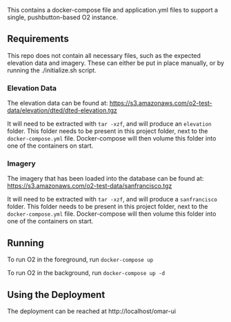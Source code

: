 This contains a docker-compose file and application.yml files to support a single, pushbutton-based O2 instance.

## Requirements

This repo does not contain all necessary files, such as the expected elevation data and imagery.
These can either be put in place manually, or by running the ./initialize.sh script.

### Elevation Data

The elevation data can be found at: https://s3.amazonaws.com/o2-test-data/elevation/dted/dted-elevation.tgz

It will need to be extracted with `tar -xzf`, and will produce an `elevation` folder.
This folder needs to be present in this project folder, next to the `docker-compose.yml` file.
Docker-compose will then volume this folder into one of the containers on start.

### Imagery
The imagery that has been loaded into the database can be found at: https://s3.amazonaws.com/o2-test-data/sanfrancisco.tgz

It will need to be extracted with `tar -xzf`, and will produce a `sanfrancisco` folder.
This folder needs to be present in this project folder, next to the `docker-compose.yml` file.
Docker-compose will then volume this folder into one of the containers on start.

## Running

To run O2 in the foreground, run `docker-compose up`

To run O2 in the background, run `docker-compose up -d`

## Using the Deployment

The deployment can be reached at http://localhost/omar-ui
